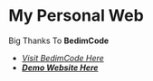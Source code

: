 # My Personal Web
Big Thanks To **BedimCode**<br>
- _[Visit BedimCode Here](https://github.com/BedimCode)_<br>
- _**[Demo Website Here](https://manxtodd.github.io)**_
